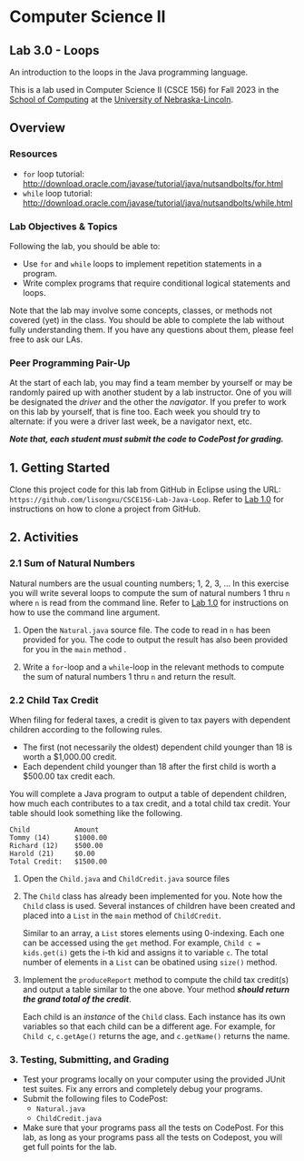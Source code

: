 # Computer Science II
## Lab 3.0 - Loops

An introduction to the loops in the Java programming language.

This is a lab used in Computer Science II (CSCE 156) for Fall 2023 
in the [School of Computing](https://computing.unl.edu) 
at the [University of Nebraska-Lincoln](https://unl.edu).

## Overview

### Resources

* `for` loop tutorial:
http://download.oracle.com/javase/tutorial/java/nutsandbolts/for.html
* `while` loop tutorial:
http://download.oracle.com/javase/tutorial/java/nutsandbolts/while.html


### Lab Objectives & Topics

Following the lab, you should be able to:
* Use `for` and `while` loops to implement repetition statements in a
  program.
* Write complex programs that require conditional logical statements
  and loops.

Note that the lab may involve some concepts, classes, or methods not covered (yet) in the class. You should be able to complete the lab without fully understanding them. If you have any questions about them, please feel free to ask our LAs. 

### Peer Programming Pair-Up

At the start of
each lab, you may find a team member by yourself or may be randomly paired up with another student by
a lab instructor.  One of you will be designated the *driver* 
and the other the *navigator*. If you prefer to work on this lab by yourself, that is fine too.  Each week you should try to alternate: if you were a driver 
last week, be a navigator next, etc. 

***Note that, each student must submit the code to CodePost for grading.***


## 1. Getting Started

Clone this project code for this lab from GitHub in Eclipse using the
URL: `https://github.com/lisongxu/CSCE156-Lab-Java-Loop`. Refer to [Lab 1.0](https://github.com/lisongxu/CSCE156-Lab-Java-Intro) for
instructions on how to clone a project from GitHub.

## 2. Activities 

### 2.1 Sum of Natural Numbers

Natural numbers are the usual counting numbers; 1, 2, 3, ... In this
exercise you will write several loops to compute the sum of natural
numbers 1 thru `n` where `n` is read from the command line. Refer to [Lab 1.0](https://github.com/lisongxu/CSCE156-Lab-Java-Intro) for
instructions on how to use the command line argument. 

1.  Open the `Natural.java` source file. The code to read in `n` has been
    provided for you. The code to output 
    the result has also been provided for you in the `main` method .  
   
    
2.  Write a `for`-loop and a `while`-loop in the relevant methods to
    compute the sum of natural numbers 1 thru `n` and return the 
    result.
     
### 2.2 Child Tax Credit

When filing for federal taxes, a credit is given to tax payers with
dependent children according to the following rules. 

* The first (not necessarily
the oldest) dependent
child younger than 18 is worth a $1,000.00 credit.
* Each dependent child
younger than 18 after the first child is worth a $500.00 tax credit each.

You will complete a Java program to output a table of dependent
children, how much each contributes to a tax credit, and a total child
tax credit. Your table should look something like the following.

```text
Child           Amount
Tommy (14)      $1000.00
Richard (12)    $500.00
Harold (21)     $0.00
Total Credit:   $1500.00
```

1.  Open the `Child.java` and `ChildCredit.java` source files

2.  The `Child` class has already been implemented for you. Note how the 
    `Child` class is used.  Several instances of children have been created 
    and placed into a `List` in the `main` method of `ChildCredit`.

    Similar to an array, a `List` stores elements using 0-indexing. Each one
    can be accessed using the `get` method. For example, `Child c = kids.get(i)` gets 
    the i-th kid and assigns it to variable `c`.  The total number of elements in a `List` can be obatined using `size()` method. 

3.  Implement the `produceReport` method to compute the child tax credit(s)
    and output a table similar to the one above.  Your method ***should return
    the grand total of the credit***.  
    
    Each child is an *instance* of the `Child` class. Each instance has its own
    variables so that each child can be a different age. For example, for `Child c`, `c.getAge()` returns the age, and `c.getName()` returns the name. 

### 3. Testing, Submitting, and Grading

* Test your programs locally on your computer using the provided JUnit test suites.  Fix any
errors and completely debug your programs.
* Submit the following files to CodePost:
  * `Natural.java`
  * `ChildCredit.java`
* Make sure that your programs pass all the tests on CodePost. For this lab, as long as your programs pass all the tests on Codepost, you will get full points for the lab.
